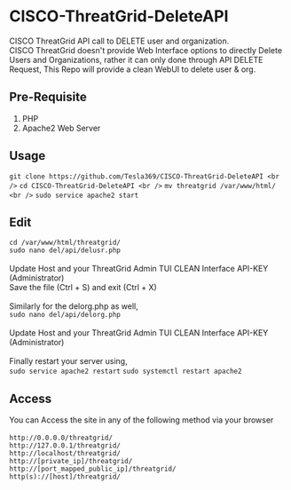 # CISCO-ThreatGrid-DeleteAPI
CISCO ThreatGrid API call to DELETE user and organization.<br /> CISCO ThreatGrid doesn't provide Web Interface options to directly Delete Users and Organizations, rather it can only done through API DELETE Request, This Repo will provide a clean WebUI to delete user & org.

## Pre-Requisite
1. PHP
2. Apache2 Web Server

## Usage
```git clone https://github.com/Tesla369/CISCO-ThreatGrid-DeleteAPI <br />```
```cd CISCO-ThreatGrid-DeleteAPI <br />```
```mv threatgrid /var/www/html/ <br />```
```sudo service apache2 start```

## Edit
```cd /var/www/html/threatgrid/``` <br />
```sudo nano del/api/delusr.php``` <br />
<br />
Update Host and your ThreatGrid Admin TUI CLEAN Interface API-KEY (Administrator) <br />
Save the file (Ctrl + S) and exit (Ctrl + X) <br />
<br />
Similarly for the delorg.php as well,  <br />
```sudo nano del/api/delorg.php``` <br />
<br />
Update Host and your ThreatGrid Admin TUI CLEAN Interface API-KEY (Administrator) <br />
<br />
Finally restart your server using, <br />
```sudo service apache2 restart```
```sudo systemctl restart apache2```

## Access
You can Access the site in any of the following method via your browser <br />
<br />
```http://0.0.0.0/threatgrid/``` <br />
```http://127.0.0.1/threatgrid/``` <br />
```http://localhost/threatgrid/``` <br />
```http://[private_ip]/threatgrid/``` <br />
```http://[port_mapped_public_ip]/threatgrid/``` <br />
```http(s)://[host]/threatgrid/```
